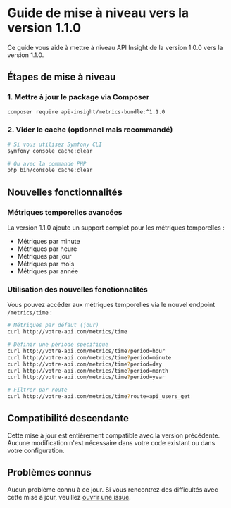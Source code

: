 # Guide de mise à niveau vers la version 1.1.0

Ce guide vous aide à mettre à niveau API Insight de la version 1.0.0 vers la version 1.1.0.

## Étapes de mise à niveau

### 1. Mettre à jour le package via Composer

```bash
composer require api-insight/metrics-bundle:^1.1.0
```

### 2. Vider le cache (optionnel mais recommandé)

```bash
# Si vous utilisez Symfony CLI
symfony console cache:clear

# Ou avec la commande PHP
php bin/console cache:clear
```

## Nouvelles fonctionnalités

### Métriques temporelles avancées

La version 1.1.0 ajoute un support complet pour les métriques temporelles :

- Métriques par minute
- Métriques par heure 
- Métriques par jour
- Métriques par mois
- Métriques par année

### Utilisation des nouvelles fonctionnalités

Vous pouvez accéder aux métriques temporelles via le nouvel endpoint `/metrics/time` :

```bash
# Métriques par défaut (jour)
curl http://votre-api.com/metrics/time

# Définir une période spécifique
curl http://votre-api.com/metrics/time?period=hour
curl http://votre-api.com/metrics/time?period=minute
curl http://votre-api.com/metrics/time?period=day
curl http://votre-api.com/metrics/time?period=month
curl http://votre-api.com/metrics/time?period=year

# Filtrer par route
curl http://votre-api.com/metrics/time?route=api_users_get
```

## Compatibilité descendante

Cette mise à jour est entièrement compatible avec la version précédente. Aucune modification n'est nécessaire dans votre code existant ou dans votre configuration.

## Problèmes connus

Aucun problème connu à ce jour. Si vous rencontrez des difficultés avec cette mise à jour, veuillez [ouvrir une issue](https://github.com/api-insight/metrics-bundle/issues). 